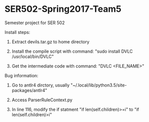 # SER502-Spring2017-Team5
Semester project for SER 502


Install steps:

1. Extract devils.tar.gz to home directory

2. Install the compile script with command:
   "sudo install DVLC /usr/local/bin/DVLC"

3. Get the intermediate code with command:
   "DVLC <FILE_NAME>"

Bug information:
1. Go to antlr4 dirctory, usually "~/.local/lib/python3.5/site-packages/antlr4"

2. Access ParserRuleContext.py

3. In line 116, modify the if statment "if len(self.children)>=i" to "if len(self.children)>i" 
